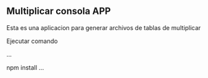 ## Multiplicar consola APP
Esta es una aplicacion para generar archivos de 
tablas de multiplicar 

Ejecutar comando 

...

npm install
...

